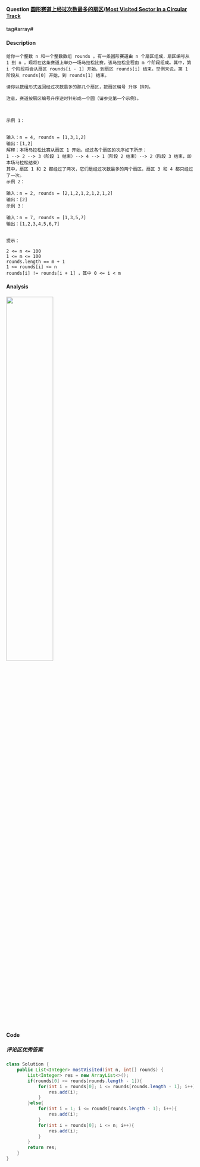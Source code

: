 #### Question [圆形赛道上经过次数最多的扇区](https://leetcode-cn.com/problems/most-visited-sector-in-a-circular-track/)/[Most Visited Sector in  a Circular Track](https://leetcode-cn.com/problems/most-visited-sector-in-a-circular-track/)

tag#array#



#### Description

```
给你一个整数 n 和一个整数数组 rounds 。有一条圆形赛道由 n 个扇区组成，扇区编号从 1 到 n 。现将在这条赛道上举办一场马拉松比赛，该马拉松全程由 m 个阶段组成。其中，第 i 个阶段将会从扇区 rounds[i - 1] 开始，到扇区 rounds[i] 结束。举例来说，第 1 阶段从 rounds[0] 开始，到 rounds[1] 结束。

请你以数组形式返回经过次数最多的那几个扇区，按扇区编号 升序 排列。

注意，赛道按扇区编号升序逆时针形成一个圆（请参见第一个示例）。

 

示例 1：

```



```

输入：n = 4, rounds = [1,3,1,2]
输出：[1,2]
解释：本场马拉松比赛从扇区 1 开始。经过各个扇区的次序如下所示：
1 --> 2 --> 3（阶段 1 结束）--> 4 --> 1（阶段 2 结束）--> 2（阶段 3 结束，即本场马拉松结束）
其中，扇区 1 和 2 都经过了两次，它们是经过次数最多的两个扇区。扇区 3 和 4 都只经过了一次。
示例 2：

输入：n = 2, rounds = [2,1,2,1,2,1,2,1,2]
输出：[2]
示例 3：

输入：n = 7, rounds = [1,3,5,7]
输出：[1,2,3,4,5,6,7]
 

提示：

2 <= n <= 100
1 <= m <= 100
rounds.length == m + 1
1 <= rounds[i] <= n
rounds[i] != rounds[i + 1] ，其中 0 <= i < m

```



#### Analysis

<img src="https://raw.githubusercontent.com/jontyzheng/leetcode-journal/master/2020-08-23-%E6%95%B0%E7%BB%84-5495-%E5%9C%86%E5%BD%A2%E8%B5%9B%E9%81%93%E4%B8%8A%E7%BB%8F%E8%BF%87%E6%AC%A1%E6%95%B0%E6%9C%80%E5%A4%9A%E7%9A%84%E6%89%87%E5%8C%BA/3rd45e.jpg" width="50%">




#### Code

##### 评论区优秀答案

```java
class Solution {
    public List<Integer> mostVisited(int n, int[] rounds) {
        List<Integer> res = new ArrayList<>();
        if(rounds[0] <= rounds[rounds.length - 1]){
            for(int i = rounds[0]; i <= rounds[rounds.length - 1]; i++){
                res.add(i);
            }
        }else{
            for(int i = 1; i <= rounds[rounds.length - 1]; i++){
                res.add(i);
            }
            for(int i = rounds[0]; i <= n; i++){
                res.add(i);
            }
        }
        return res;
    }
}
```








